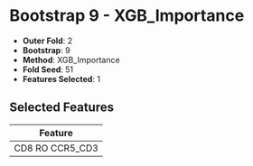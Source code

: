 # Bootstrap 9 - XGB_Importance

- **Outer Fold**: 2
- **Bootstrap**: 9
- **Method**: XGB_Importance
- **Fold Seed**: 51
- **Features Selected**: 1

## Selected Features

| Feature |
|---------|
| CD8 RO CCR5_CD3 |
